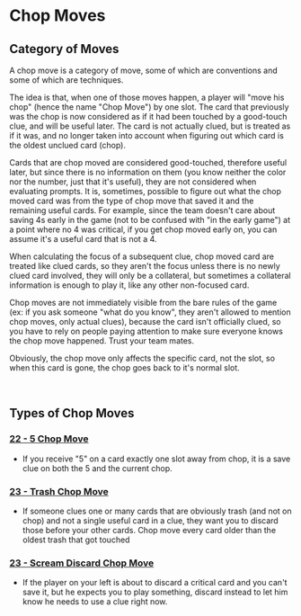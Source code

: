 # Chop Moves

## Category of Moves

A chop move is a category of move, some of which are conventions and some of which are techniques.

The idea is that, when one of those moves happen, a player will "move his chop" (hence the name "Chop Move") by one slot. The card that previously was the chop is now considered as if it had been touched by a good-touch clue, and will be useful later. The card is not actually clued, but is treated as if it was, and no longer taken into account when figuring out which card is the oldest unclued card (chop).

Cards that are chop moved are considered good-touched, therefore useful later, but since there is no information on them (you know neither the color nor the number, just that it's useful), they are not considered when evaluating prompts. It is, sometimes, possible to figure out what the chop moved card was from the type of chop move that saved it and the remaining useful cards. For example, since the team doesn't care about saving 4s early in the game (not to be confused with "in the early game") at a point where no 4 was critical, if you get chop moved early on, you can assume it's a useful card that is not a 4.

When calculating the focus of a subsequent clue, chop moved card are treated like clued cards, so they aren't the focus unless there is no newly clued card involved, they will only be a collateral, but sometimes a collateral information is enough to play it, like any other non-focused card.

Chop moves are not immediately visible from the bare rules of the game (ex: if you ask someone "what do you know", they aren't allowed to mention chop moves, only actual clues), because the card isn't officially clued, so you have to rely on people paying attention to make sure everyone knows the chop move happened. Trust your team mates.

Obviously, the chop move only affects the specific card, not the slot, so when this card is gone, the chop goes back to it's normal slot.

<br />

## Types of Chop Moves

### [22 - 5 Chop Move](https://github.com/agilbert1412/HanabiStrategy/blob/master/Strategy/Level%202%20-%20Beginner/22%20-%205%20Chop%20Move.md)
* If you receive "5" on a card exactly one slot away from chop, it is a save clue on both the 5 and the current chop.

### [23 - Trash Chop Move](https://github.com/agilbert1412/HanabiStrategy/blob/master/Strategy/Level%202%20-%20Beginner/23%20-%20Trash%20Chop%20Move.md)
* If someone clues one or many cards that are obviously trash (and not on chop) and not a single useful card in a clue, they want you to discard those before your other cards. Chop move every card older than the oldest trash that got touched

### [23 - Scream Discard Chop Move](https://github.com/agilbert1412/HanabiStrategy/blob/master/Strategy/Level%202%20-%20Beginner/24%20-%20Scream%20Discard%20Chop%20Move.md)
* If the player on your left is about to discard a critical card and you can't save it, but he expects you to play something, discard instead to let him know he needs to use a clue right now.